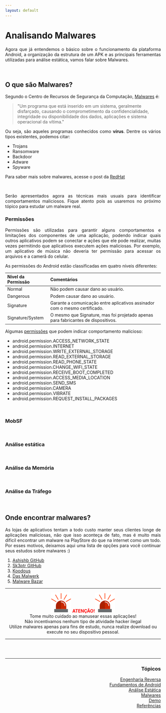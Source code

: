 ```yaml
---
layout: default
---
```


<h1>Analisando Malwares</h1>
<p align="justify">Agora que já entendemos o básico sobre o funcionamento da plataforma Android, a organização da estrutura de um APK e as principais 
  ferramentas utilizadas para análise estática, vamos falar sobre Malwares.</p>

<br>
<h2>O que são Malwares?</h2>
<p align="justify">Segundo o Centro de Recursos de Segurança da Computação, <a href="https://csrc.nist.gov/glossary/term/malware">Malwares</a> é:</p>
 
>"Um programa que está inserido em um sistema, geralmente disfarçado, causando o comprometimento da confidencialidade, integridade ou disponibilidade dos dados, aplicações e sistema operacional da vítima."
  
<p align="justify">Ou seja, são aqueles programas conhecidos como <strong>vírus</strong>. Dentre os vários tipos existentes, podemos citar:</p>
 
  - Trojans<br>
  - Ransomware<br>
  - Backdoor<br>
  - Adware<br>
  - Spyware<br>
  
<p align="justify">Para saber mais sobre malwares, acesse o post da <a href="https://www.redhat.com/pt-br/topics/security/what-is-malware">RedHat</a></p>

<br>
<p align="justify">Serão apresentados agora as técnicas mais usuais para identificar comportamentos maliciosos. Fique atento pois as usaremos no próximo tópico para estudar um malware real.</p>

<h3>Permissões</h3>
<p align="justify"> Permissões são utilizadas para garantir alguns comportamentos e limitações dos componentes de uma aplicação, podendo indicar quais outros aplicativos podem se conectar e ações que ele pode realizar, muitas vezes permitindo que aplicativos executem ações maliciosas. Por exemplo, um aplicativo de música não deveria ter permissão para acessar os arquivos e a camerâ do celular.</p>
<p align="justify">As permissões do Android estão classificadas em quatro níveis diferentes:</p>

| Nível da Permissão| Comentários                                                                      | 
|:------------------|:---------------------------------------------------------------------------------|
| Normal            | Não podem causar dano ao usuário.                                                |
| Dangerous         | Podem causar dano ao usuário.                                                    |
| Signature         | Garante a comunicação entre aplicativos assinador com o mesmo certificado.       | 
| Signature/System  | O mesmo que Signature, mas foi projetado apenas para fabricantes de dispositivos.|


<p align="justify">Algumas <a href="https://developer.android.com/reference/android/Manifest.permission">permissões</a> que podem indicar comportamento malicioso:</p>

  - android.permission.ACCESS_NETWORK_STATE
  - android.permission.INTERNET
  - android.permission.WRITE_EXTERNAL_STORAGE
  - android.permission.READ_EXTERNAL_STORAGE
  - android.permission.READ_PHONE_STATE
  - android.permission.CHANGE_WIFI_STATE
  - android.permission.RECEIVE_BOOT_COMPLETED
  - android.permission.ACCESS_MEDIA_LOCATION
  - android.permission.SEND_SMS
  - android.permission.CAMERA
  - android.permission.VIBRATE
  - android.permission.REQUEST_INSTALL_PACKAGES


<br>
<h3>MobSF</h3>
<p align="justify"></p>

<br>
<h3>Análise estática</h3>
<p align="justify"></p>

<br>
<h3>Análise da Memória</h3>
<p align="justify"></p>

<br>
<h3>Análise da Tráfego</h3>
<p align="justify"></p>
  
<br>
<h2>Onde encontrar malwares?</h2>
<p align="justify">As lojas de aplicativos tentam a todo custo manter seus clientes longe de aplicações maliciosas, não que isso aconteça de fato, mas é muito mais dificil encontrar um malware na PlayStore do que na internet como um todo. Por esses motivos, deixamos aqui uma lista de opções para você continuar seus estudos sobre malwares :)</p>

1. [Ashishb GitHub](https://github.com/ashishb/android-malware)
2. [Sk3ptr GitHub](https://github.com/sk3ptre/AndroidMalware_2020)
3. [Koodous](https://koodous.com/)
4. [Das Malwerk](https://dasmalwerk.eu/)
5. [Malware Bazar](https://bazaar.abuse.ch/browse/)
  
<hr />
  <p align="center"> <img src="./images/alert.png"> <span style="color:red"><strong>ATENÇÃO!</strong></span><img src="./images/alert.png"><br>
  Tome muito cuidado ao manusear essas aplicações!<br>
  Não incentivamos nenhum tipo de atividade hacker ilegal<br>
  Utilize malwares apenas para fins de estudo, nunca realize download ou execute no seu dispositivo pessoal. </p>
<hr />

  
  
<br><br>
<hr />
<h3 align="right">Tópicos</h3>
<ul align="right">
<a href="https://darknenblack.github.io/RevEng-Android/">Engenharia Reversa</a><br>
<a href="https://darknenblack.github.io/RevEng-Android/fundamentos.html">Fundamentos de Android</a><br>
<a href="https://darknenblack.github.io/RevEng-Android/estatica.html">Análise Estática</a><br>
<a href="https://darknenblack.github.io/RevEng-Android/malware.html">Malwares</a><br>
<a href="https://darknenblack.github.io/RevEng-Android/demo.html">Demo</a><br>
<a href="https://darknenblack.github.io/RevEng-Android/ref.html">Referências</a><br>
</ul>
